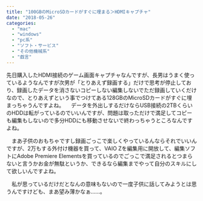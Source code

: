 ```yaml
---
title: "100GBのMicroSDカードがすぐに埋まる＞HDMIキャプチャ"
date: "2018-05-26"
categories: 
  - "mac"
  - "windows"
  - "pc系"
  - "ソフト・サービス"
  - "その他機械系"
  - "戯言"
---
```


先日購入したHDMI接続のゲーム画面キャプチャなんですが、長男はうまく使っているようなんですが次男が「とりあえず録画する」だけで思考が停止しており、録画したデータを消さないコピーしない編集しないでただ録画していくだけなので、とりあえずという事でつけてある128GBのMicroSDカードがすぐに埋まっちゃうんですよね。 　データを外出しするだけならUSB接続の2TBくらいのHDDは転がっているのでいいんですが、問題は取っただけで満足してコピーも編集もしないので多分HDDにも移動させないで終わっちゃうところなんですよね。

　まあ子供のおもちゃですし録画ごっこで楽しくやっているんならそれでいいんですが、2万もする外付け機器を買って、VAIO Zを編集用に開放して、編集ソフトにAdobe Premiere Elementsを買っているのでごっこで満足されるとつまらないと言うかお金が無駄というか、できるなら編集までやって自分のスキルにして欲しいんですよね。

　私が思っているだけだとなんの意味もないので一度子供に話してみようとは思うんですけども、まあ望み薄かなぁ……。
